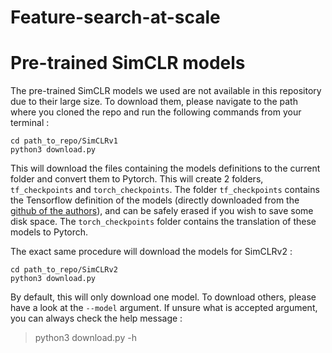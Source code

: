 # Feature-search-at-scale

# Pre-trained SimCLR models 

The pre-trained SimCLR models we used are not available in this repository due to their large size. To download them, please navigate to the path where you cloned the repo and run the following commands from your terminal :

```
cd path_to_repo/SimCLRv1
python3 download.py 
```

This will download the files containing the models definitions to the current folder and convert them to Pytorch. This will create 2 folders, `tf_checkpoints` and `torch_checkpoints`. The folder `tf_checkpoints` contains the Tensorflow definition of the models (directly downloaded from the [github of the authors](https://github.com/google-research/simclr)), and can be safely erased if you wish to save some disk space. The `torch_checkpoints` folder contains the translation of these models to Pytorch.

The exact same procedure will download the models for SimCLRv2 : 

```
cd path_to_repo/SimCLRv2
python3 download.py 
```

By default, this will only download one model. To download others, please have a look at the `--model` argument. If unsure what is accepted argument, you can always check the help message :

> python3 download.py -h